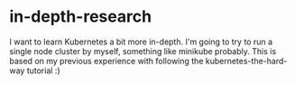 # in-depth-research

I want to learn Kubernetes a bit more in-depth. I'm going to try to
run a single node cluster by myself, something like minikube probably.
This is based on my previous experience with following the kubernetes-the-hard-way
tutorial :)

